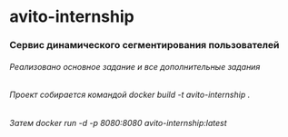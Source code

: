 # avito-internship

### Сервис динамического сегментирования пользователей
###### Реализовано основное задание и все дополнительные задания

###### Проект собирается командой docker build -t avito-internship .
###### Затем docker run -d -p 8080:8080 avito-internship:latest
